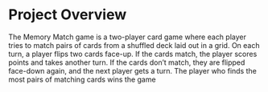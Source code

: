 # Project Overview
 The Memory Match game is a two-player card game where each player tries to match pairs of cards from
 a shuffled deck laid out in a grid. On each turn, a player flips two cards face-up. If the cards match, the
 player scores points and takes another turn. If the cards don’t match, they are flipped face-down again,
 and the next player gets a turn. The player who finds the most pairs of matching cards wins the game

